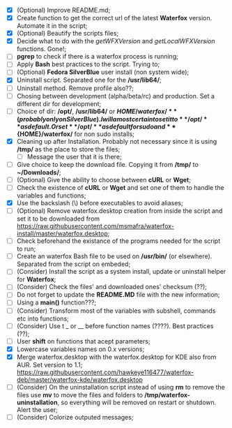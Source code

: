 - [X] \(Optional) Improve README.md;
- [X] Create function to get the correct url of the latest **Waterfox** version. Automate it in the script;
- [X] \(Optional) Beautify the scripts files;
- [X] Decide what to do with the *getWFXVersion* and *getLocalWFXVersion* functions. Gone!;
- [ ] **pgrep** to check if there is a waterfox process is running;
- [ ] Apply **Bash** best practices to the script. Trying to;
- [ ] \(Optional) **Fedora SilverBlue** user install (non system wide);
- [X] Uninstall script. Separated one for the **/usr/lib64/**;
- [ ] Uninstall method. Remove profile also??;
- [ ] Chosing between development (alpha/beta/rc) and production. Set a different dir for development;
- [ ] Choice of dir: **/opt/**, **/usr/lib64/** or **${HOME}/waterfox/** (probably only on SilverBlue). I will amost certain to set it to **/opt/** as default. Or set **/opt/** as default for sudo and **${HOME}/waterfox/** for non sudo installs;
- [x] Cleaning up after Installation. Probably not necessary since it is using **/tmp/** as the place to store the files;
	- [ ] Message the user that it is there;
- [ ] Give choice to keep the download file. Copying it from **/tmp/** to **~/Downloads/**;
- [ ] \(Optional) Give the ability to choose between **cURL** or **Wget**;
- [ ] Check the existence of **cURL** or **Wget** and set one of them to handle the variables and functions;
- [x] Use the backslash (\\) before executables to avoid aliases;
- [ ] \(Optional) Remove waterfox.desktop creation from inside the script and set it to be downloaded from  
https://raw.githubusercontent.com/msmafra/waterfox-install/master/waterfox.desktop;
- [ ] Check beforehand the existance of the programs needed for the script to run;
- [ ] Create an waterfox Bash file to be used on **/usr/bin/** (or elsewhere). Separated from the script on embeded;
- [ ] \(Consider) Install the script as a system install, update or uninstall helper for **Waterfox**;
- [ ] \(Consider) Check the files' and downloaded ones' checksum (??);
- [ ] Do not forget to update the **README.MD** file with the new information;
- [ ] Using a **main()** function???;
- [ ] \(Consider) Transform most of the variables with subshell, commands etc into functions;
- [ ] \(Consider) Use t _ or __ before function names (????). Best practices (??);
- [ ] User **shift** on functions that acept parameters;
- [x] Lowercase variables names on 0.x versions;
- [x] Merge waterfox.desktop with the waterfox.desktop for KDE also from AUR. Set version to 1.1;  
https://raw.githubusercontent.com/hawkeye116477/waterfox-deb/master/waterfox-kde/waterfox.desktop
- [ ] \(Consider) On the uninstallation script instead of using **rm** to remove the files use **mv** to move the files and folders to **/tmp/waterfox-uninstallation**, so everything will be removed on restart or shutdown. Alert the user;
- [ ] \(Consider) Colorize outputed messages;
